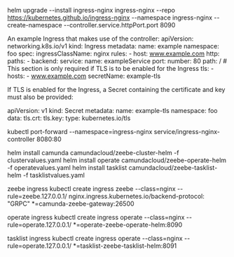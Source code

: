 helm upgrade --install ingress-nginx ingress-nginx --repo https://kubernetes.github.io/ingress-nginx --namespace ingress-nginx --create-namespace --controller.service.httpPort.port 8090



An example Ingress that makes use of the controller:
  apiVersion: networking.k8s.io/v1
  kind: Ingress
  metadata:
    name: example
    namespace: foo
  spec:
    ingressClassName: nginx
    rules:
      - host: www.example.com
        http:
          paths:
            - backend:
                service:
                  name: exampleService
                  port:
                    number: 80
              path: /
    # This section is only required if TLS is to be enabled for the Ingress
    tls:
      - hosts:
        - www.example.com
        secretName: example-tls

If TLS is enabled for the Ingress, a Secret containing the certificate and key must also be provided:

  apiVersion: v1
  kind: Secret
  metadata:
    name: example-tls
    namespace: foo
  data:
    tls.crt: <base64 encoded cert>
    tls.key: <base64 encoded key>
  type: kubernetes.io/tls






  kubectl port-forward --namespace=ingress-nginx service/ingress-nginx-controller 8080:80

  helm install camunda camundacloud/zeebe-cluster-helm -f clustervalues.yaml
  helm install operate camundacloud/zeebe-operate-helm -f operatevalues.yaml
  helm install tasklist camundacloud/zeebe-tasklist-helm -f tasklistvalues.yaml  


zeebe ingress
  kubectl create ingress zeebe --class=nginx --rule=zeebe.127.0.0.1/ nginx.ingress.kubernetes.io/backend-protocol: "GRPC" *=camunda-zeebe-gateway:26500

operate ingress
  kubectl create ingress operate --class=nginx --rule=operate.127.0.0.1/ *=operate-zeebe-operate-helm:8090

tasklist ingress
  kubectl create ingress operate --class=nginx --rule=operate.127.0.0.1/ *=tasklist-zeebe-tasklist-helm:8091
